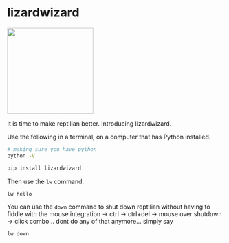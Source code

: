 # lizardwizard

<img src="https://i.pinimg.com/originals/81/f4/13/81f4137db4ad67bfd81ae4665c3a4177.png" width="200" height="200">


It is time to make reptilian better.
Introducing lizardwizard.

Use the following in a terminal, on a computer that has Python installed.

```bash
# making sure you have python
python -V

pip install lizardwizard
```

Then use the `lw` command.

```bash
lw hello
```

You can use the `down` command to shut down reptilian without having to fiddle with the mouse integration -> ctrl -> ctrl+del -> mouse over shutdown -> click combo... dont do any of that anymore... simply say

```bash
lw down
```